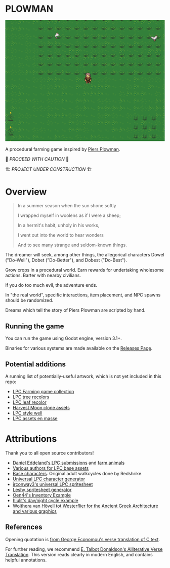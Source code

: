
# PLOWMAN

![PLOWMAN screenshot](/doc/screenshot.png)

A procedural farming game inspired by [Piers Plowman](https://en.wikipedia.org/wiki/Piers_Plowman).

🚧 *PROCEED WITH CAUTION* 🚧

🏗 *PROJECT UNDER CONSTRUCTION*  🏗

# Overview

> In a summer season when the sun shone softly
>
> I wrapped myself in woolens as if I were a sheep;
>
> In a hermit's habit, unholy in his works,
>
> I went out into the world to hear wonders
>
> And to see many strange and seldom-known things.

The dreamer will seek, among other things, the allegorical characters Dowel ("Do-Well"), Dobet ("Do-Better"), and Dobest ("Do-Best").

Grow crops in a procedural world. Earn rewards for undertaking wholesome actions. Barter with nearby civilians.

If you do too much evil, the adventure ends.

In "the real world", specific interactions, item placement, and NPC spawns should be randomized.

Dreams which tell the story of Piers Plowman are scripted by hand.

## Running the game

You can run the game using Godot engine, version 3.1+.

Binaries for various systems are made available on the [Releases Page](https://github.com/Terkwood/PLOWMAN/releases).

## Potential additions

A running list of potentially-useful artwork, which is not yet included in this repo:

- [LPC Farming game collection](https://opengameart.org/content/lpc-farming-game-collection)
- [LPC tree recolors](https://opengameart.org/content/lpc-tree-recolors)
- [LPC leaf recolor](https://opengameart.org/content/lpc-leaf-recolor)
- [Harvest Moon clone assets](https://opengameart.org/content/harvest-moon-clone-assets)
- [LPC style well](https://opengameart.org/content/lpc-style-well)
- [LPC assets en masse](https://opengameart.org/content/liberated-pixel-cup-0)

# Attributions

Thank you to all open source contributors!

- [Daniel Eddeland's LPC submissions](https://opengameart.org/content/lpc-farming-tilesets-magic-animations-and-ui-elements) and [farm animals](https://opengameart.org/content/lpc-style-farm-animals)
- [Various authors for LPC base assets](/lpc_base_credits.txt)
- [Base characters](https://opengameart.org/content/lpc-character-skintone-rework). Original adult walkcycles done by Redshrike.
- [Universal LPC character generator](http://gaurav.munjal.us/Universal-LPC-Spritesheet-Character-Generator/)
- [jrconway3's universal LPC spritesheet](https://github.com/jrconway3/Universal-LPC-spritesheet)
- [Leshy spritesheet generator](https://www.leshylabs.com/apps/sstool/)
- [Oen44's Inventory Example](https://github.com/Oen44/Godot-Inventory)
- [hiulit's day/night cycle example](https://github.com/hiulit/Godot-3-2D-Day-Night-Cycle)
- [Wolthera van Hövell tot Westerflier for the Ancient Greek Architecture and various graphics](https://opengameart.org/content/lpc-compatible-ancient-greek-architecture)

## References

Opening quotation is [from George Economou's verse translation of C text](http://piers.chass.ncsu.edu/resources/university.html).

For further reading, we recommend [E. Talbot Donaldson's Alliterative Verse Translation](https://www.amazon.com/Wills-vision-Plowman-William-Langland/dp/0393027724/).  This version reads clearly in modern English, and contains helpful annotations.
